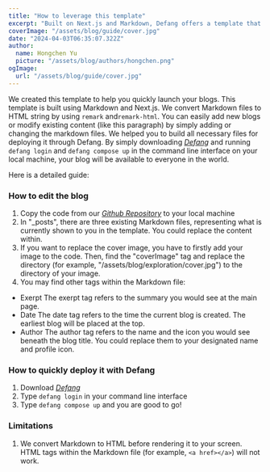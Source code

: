 ```yaml
---
title: "How to leverage this template"
excerpt: "Built on Next.js and Markdown, Defang offers a template that you can quickly adapt. By replacing excerpts, like this paragraph, with your own message to your audience, and swapping out images for those you wish to share with your fans, you can easily prepare your blogs locally. Wait, hang on for a second—do you mean LOCALLY? Yes, your blog won't be visible to others on their end. But don't worry; Defang has a solution. Click the title to learn how to deploy your blogs globally in just 10 minutes."
coverImage: "/assets/blog/guide/cover.jpg"
date: "2024-04-03T06:35:07.322Z"
author:
  name: Hongchen Yu
  picture: "/assets/blog/authors/hongchen.png"
ogImage:
  url: "/assets/blog/guide/cover.jpg"
---
```

We created this template to help you quickly launch your blogs. This template is built using Markdown and Next.js. We convert Markdown files to HTML string by using `remark` and`remark-html`. You can easily add new blogs or modify existing content (like this paragraph) by simply adding or changing the markdown files. We helped you to build all necessary files for deploying it through Defang. By simply downloading *[Defang](https://github.com/DefangLabs/defang)* and running `defang login` and `defang compose up` in the command line interface on your local machine, your blog will be available to everyone in the world.

Here is a detailed guide:

### How to edit the blog
1. Copy the code from our *[Github Repository](https://github.com/DefangLabs/defang/tree/main/samples/nodejs)* to your local machine
2. In "_posts", there are three existing Markdown files, representing what is currently shown to you in the template. You could replace the content within.
3. If you want to replace the cover image, you have to firstly add your image to the code. Then, find the "coverImage" tag and replace the directory (for example, "/assets/blog/exploration/cover.jpg") to the directory of your image.
4. You may find other tags within the Markdown file:
- Exerpt
The exerpt tag refers to the summary you would see at the main page.
- Date
The date tag refers to the time the current blog is created. The earliest blog will be placed at the top.
- Author
The author tag refers to the name and the icon you would see beneath the blog title. You could replace them to your designated name and profile icon.

### How to quickly deploy it with Defang
1. Download *[Defang](https://github.com/DefangLabs/defang)*
2. Type `defang login` in your command line interface
3. Type `defang compose up` and you are good to go!

### Limitations
1. We convert Markdown to HTML before rendering it to your screen. HTML tags within the Markdown file (for example, `<a href></a>`) will not work.



